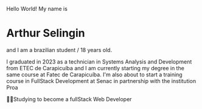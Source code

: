 Hello World! My name is <h1> Arthur Selingin  </h1> and I am a brazilian student / 18 years old.

I graduated in 2023 as a technician in Systems Analysis and Development from ETEC de Carapicuíba and I am currently starting my degree in the same course at Fatec de Carapicuíba. I'm also about to start a training course in FullStack Development at Senac in partnership with the institution Proa

👨‍💻Studying to become a fullStack Web Developer
   

